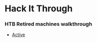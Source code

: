 # Hack It Through
### HTB Retired machines walkthrough
- [Active](<HTB Machines/WriteUps/Active - Writeup.md>)